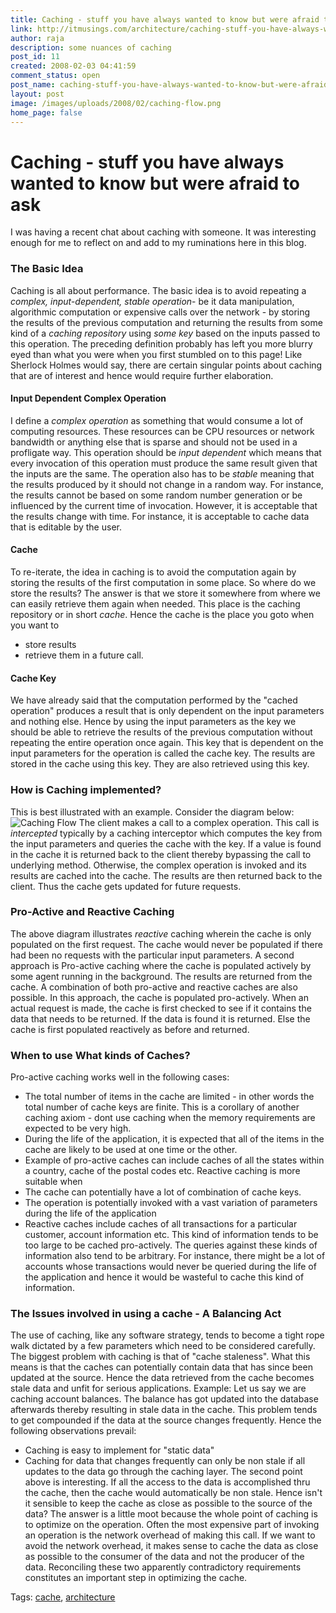 ```yaml
---
title: Caching - stuff you have always wanted to know but were afraid to ask
link: http://itmusings.com/architecture/caching-stuff-you-have-always-wanted-to-know-but-were-afraid-to-ask
author: raja
description: some nuances of caching
post_id: 11
created: 2008-02-03 04:41:59
comment_status: open
post_name: caching-stuff-you-have-always-wanted-to-know-but-were-afraid-to-ask
layout: post
image: /images/uploads/2008/02/caching-flow.png
home_page: false
---
```


# Caching - stuff you have always wanted to know but were afraid to ask

I was having a recent chat about caching with someone. It was interesting enough for me to reflect on and add to my ruminations here in this blog. 

### The Basic Idea

Caching is all about performance. The basic idea is to avoid repeating a _complex, input-dependent, stable operation_\- be it data manipulation, algorithmic computation or expensive calls over the network - by storing the results of the previous computation and returning the results from some kind of a _caching repository_ using _some key_ based on the inputs passed to this operation. The preceding definition probably has left you more blurry eyed than what you were when you first stumbled on to this page! Like Sherlock Holmes would say, there are certain singular points about caching that are of interest and hence would require further elaboration. 

#### Input Dependent Complex Operation

I define a _complex operation_ as something that would consume a lot of computing resources. These resources can be CPU resources or network bandwidth or anything else that is sparse and should not be used in a profligate way. This operation should be _input dependent_ which means that every invocation of this operation must produce the same result given that the inputs are the same. The operation also has to be _stable_ meaning that the results produced by it should not change in a random way. For instance, the results cannot be based on some random number generation or be influenced by the current time of invocation. However, it is acceptable that the results change with time. For instance, it is acceptable to cache data that is editable by the user. 

#### Cache

To re-iterate, the idea in caching is to avoid the computation again by storing the results of the first computation in some place. So where do we store the results? The answer is that we store it somewhere from where we can easily retrieve them again when needed. This place is the caching repository or in short _cache_. Hence the cache is the place you goto when you want to 

  * store results
  * retrieve them in a future call.

#### Cache Key

We have already said that the computation performed by the "cached operation" produces a result that is only dependent on the input parameters and nothing else. Hence by using the input parameters as the key we should be able to retrieve the results of the previous computation without repeating the entire operation once again. This key that is dependent on the input parameters for the operation is called the cache key. The results are stored in the cache using this key. They are also retrieved using this key. 

### How is Caching implemented?

This is best illustrated with an example. Consider the diagram below: ![Caching Flow](/images/uploads/2008/02/caching-flow.png) The client makes a call to a complex operation. This call is _intercepted_ typically by a caching interceptor which computes the key from the input parameters and queries the cache with the key. If a value is found in the cache it is returned back to the client thereby bypassing the call to underlying method. Otherwise, the complex operation is invoked and its results are cached into the cache. The results are then returned back to the client. Thus the cache gets updated for future requests. 

### Pro-Active and Reactive Caching

The above diagram illustrates _reactive_ caching wherein the cache is only populated on the first request. The cache would never be populated if there had been no requests with the particular input parameters. A second approach is Pro-active caching where the cache is populated actively by some agent running in the background. The results are returned from the cache. A combination of both pro-active and reactive caches are also possible. In this approach, the cache is populated pro-actively. When an actual request is made, the cache is first checked to see if it contains the data that needs to be returned. If the data is found it is returned. Else the cache is first populated reactively as before and returned. 

### When to use What kinds of Caches?

Pro-active caching works well in the following cases: 

  * The total number of items in the cache are limited - in other words the total number of cache keys are finite. This is a corollary of another caching axiom - dont use caching when the memory requirements are expected to be very high.
  * During the life of the application, it is expected that all of the items in the cache are likely to be used at one time or the other.
  * Example of pro-active caches can include caches of all the states within a country, cache of the postal codes etc.
Reactive caching is more suitable when 
  * The cache can potentially have a lot of combination of cache keys.
  * The operation is potentially invoked with a vast variation of parameters during the life of the application
  * Reactive caches include caches of all transactions for a particular customer, account information etc. This kind of information tends to be too large to be cached pro-actively. The queries against these kinds of information also tend to be arbitrary. For instance, there might be a lot of accounts whose transactions would never be queried during the life of the application and hence it would be wasteful to cache this kind of information.

### The Issues involved in using a cache - A Balancing Act

The use of caching, like any software strategy, tends to become a tight rope walk dictated by a few parameters which need to be considered carefully. The biggest problem with caching is that of "cache staleness". What this means is that the caches can potentially contain data that has since been updated at the source. Hence the data retrieved from the cache becomes stale data and unfit for serious applications. Example: Let us say we are caching account balances. The balance has got updated into the database afterwards thereby resulting in stale data in the cache. This problem tends to get compounded if the data at the source changes frequently. Hence the following observations prevail: 

  * Caching is easy to implement for "static data"
  * Caching for data that changes frequently can only be non stale if all updates to the data go through the caching layer.
The second point above is interesting. If all the access to the data is accomplished thru the cache, then the cache would automatically be non stale. Hence isn't it sensible to keep the cache as close as possible to the source of the data? The answer is a little moot because the whole point of caching is to optimize on the operation. Often the most expensive part of invoking an operation is the network overhead of making this call. If we want to avoid the network overhead, it makes sense to cache the data as close as possible to the consumer of the data and not the producer of the data. Reconciling these two apparently contradictory requirements constitutes an important step in optimizing the cache. 

Tags: [cache](http://technorati.com/tag/cache), [architecture](http://technorati.com/tag/architecture)

